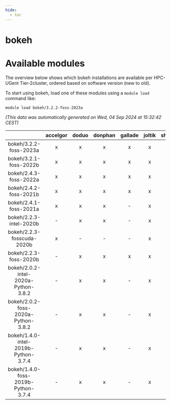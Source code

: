 ```yaml
---
hide:
  - toc
---
```


bokeh
=====

# Available modules


The overview below shows which bokeh installations are available per HPC-UGent Tier-2cluster, ordered based on software version (new to old).

To start using bokeh, load one of these modules using a `module load` command like:

```shell
module load bokeh/3.2.2-foss-2023a
```

*(This data was automatically generated on Wed, 04 Sep 2024 at 15:32:42 CEST)*  

| |accelgor|doduo|donphan|gallade|joltik|shinx|skitty|
| :---: | :---: | :---: | :---: | :---: | :---: | :---: | :---: |
|bokeh/3.2.2-foss-2023a|x|x|x|x|x|x|x|
|bokeh/3.2.1-foss-2022b|x|x|x|x|x|-|x|
|bokeh/2.4.3-foss-2022a|x|x|x|x|x|x|x|
|bokeh/2.4.2-foss-2021b|x|x|x|x|x|-|x|
|bokeh/2.4.1-foss-2021a|x|x|x|-|x|-|x|
|bokeh/2.2.3-intel-2020b|-|x|x|-|x|-|x|
|bokeh/2.2.3-fosscuda-2020b|x|-|-|-|x|-|-|
|bokeh/2.2.3-foss-2020b|-|x|x|x|x|-|x|
|bokeh/2.0.2-intel-2020a-Python-3.8.2|-|x|x|-|x|-|x|
|bokeh/2.0.2-foss-2020a-Python-3.8.2|-|x|x|-|x|-|x|
|bokeh/1.4.0-intel-2019b-Python-3.7.4|-|x|x|-|x|-|x|
|bokeh/1.4.0-foss-2019b-Python-3.7.4|-|x|x|-|x|-|x|
